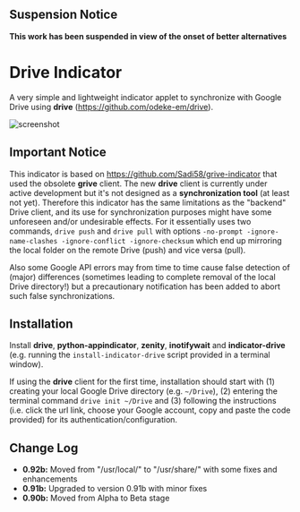
Suspension Notice
----------------------

**This work has been suspended in view of the onset of better alternatives**

Drive Indicator
===============

A very simple and lightweight indicator applet to synchronize with Google Drive using **drive** (https://github.com/odeke-em/drive).

![screenshot](indicator-drive-screenshot.png)

Important Notice
----------------------

This indicator is based on https://github.com/Sadi58/grive-indicator that used the obsolete **grive** client. The new **drive** client is currently under active development but it's not designed as a **synchronization tool** (at least not yet). Therefore this indicator has the same limitations as the "backend" Drive client, and its use for synchronization purposes might have some unforeseen and/or undesirable effects. For it essentially uses two commands, `drive push` and `drive pull` with options `-no-prompt -ignore-name-clashes -ignore-conflict -ignore-checksum` which end up mirroring the local folder on the remote Drive (push) and vice versa (pull).

Also some Google API errors may from time to time cause false detection of (major) differences (sometimes leading to complete removal of the local Drive directory!) but a precautionary notification has been added to abort such false synchronizations.

Installation
----------------------

Install **drive**, **python-appindicator**, **zenity**, **inotifywait** and **indicator-drive** (e.g. running the `install-indicator-drive` script provided in a terminal window).

If using the **drive** client for the first time, installation should start with (1) creating your local Google Drive directory (e.g. `~/Drive`), (2) entering the terminal command `drive init ~/Drive` and (3) following the instructions (i.e. click the url link, choose your Google account, copy and paste the code provided) for its authentication/configuration.

Change Log
----------------------

- **0.92b:** Moved from "/usr/local/" to "/usr/share/" with some fixes and enhancements
- **0.91b:** Upgraded to version 0.91b with minor fixes
- **0.90b:** Moved from Alpha to Beta stage
